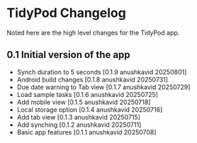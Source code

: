 # TidyPod Changelog

Noted here are the high level changes for the TidyPod app.

<!-- Guide: Each version update is noted here with a short user-oriented
description of the update. Updates in the 0.2.n series are heading
toward a 0.3 release. The `[version timestamp user]` string is
utilised by the flutter version_widget package. -->

<!-- Run the app online: [**web**](https://notepod.solidcommunity.au).

Download the latest version:
GNU/Linux
[**deb**](https://solidcommunity.au/installers/notepod_amd64.deb) or
[**zip**](https://solidcommunity.au/installers/notepod-dev-linux.zip) -
Android
[**apk**](https://solidcommunity.au/installers/notepod.apk) -
macOS
[**zip**](https://solidcommunity.au/installers/notepod-dev-macos.zip) -
Windows
[**zip**](https://solidcommunity.au/installers/notepod-dev-windows.zip) or
[**inno**](https://solidcommunity.au/installers/notepod-dev-windows-inno.exe). -->

<!-- Coding documentation is available from [solid community
au](https://solidcommunity.au/docs/notepod) -->

## 0.1 Initial version of the app

+ Synch duration to 5 seconds [0.1.9 anushkavid 20250801]
+ Android build changes [0.1.8 anushkavid 20250731]
+ Due date warning to Tab view [0.1.7 anushkavid 20250729]
+ Load sample tasks [0.1.6 anushkavid 20250725]
+ Add mobile view [0.1.5 anushkavid 20250718]
+ Local storage option [0.1.4 anushkavid 20250716]
+ Add tab view [0.1.3 anushkavid 20250715]
+ Add synching [0.1.2 anushkavid 20250711]
+ Basic app features [0.1.1 anushkavid 20250708]
